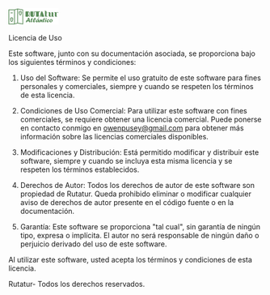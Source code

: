 ![Rutatur](/imgs/rutatur-logo.png)

Licencia de Uso 

Este software, junto con su documentación asociada, se proporciona bajo los siguientes términos y condiciones:

1. Uso del Software: Se permite el uso gratuito de este software para fines personales y comerciales, siempre y cuando se respeten los términos de esta licencia.

2. Condiciones de Uso Comercial: Para utilizar este software con fines comerciales, se requiere obtener una licencia comercial. Puede ponerse en contacto conmigo en owenpusey@gmail.com para obtener más información sobre las licencias comerciales disponibles.

3. Modificaciones y Distribución: Está permitido modificar y distribuir este software, siempre y cuando se incluya esta misma licencia y se respeten los términos establecidos.

4. Derechos de Autor: Todos los derechos de autor de este software son propiedad de Rutatur. Queda prohibido eliminar o modificar cualquier aviso de derechos de autor presente en el código fuente o en la documentación.

5. Garantía: Este software se proporciona "tal cual", sin garantía de ningún tipo, expresa o implícita. El autor no será responsable de ningún daño o perjuicio derivado del uso de este software.

Al utilizar este software, usted acepta los términos y condiciones de esta licencia.

Rutatur- Todos los derechos reservados.
